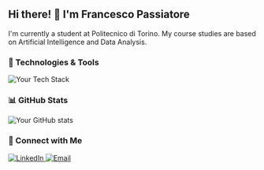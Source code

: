 ## Hi there! 👋 I'm Francesco Passiatore  

I'm currently a student at Politecnico di Torino.
My course studies are based on Artificial Intelligence and Data Analysis. 

### 🚀 Technologies & Tools  
![Your Tech Stack](https://skillicons.dev/icons?i=python,js,react,git,java,rust,ts)  

### 📊 GitHub Stats  
![Your GitHub stats](https://github-readme-stats.vercel.app/api?username=FrancescoPassiatore&show_icons=true&theme=radical)  

### 🔗 Connect with Me  
<p>
  <a href="https://www.linkedin.com/in/francesco-passiatore-a0432a353" target="_blank">
    <img src="https://img.shields.io/badge/-LinkedIn-%230A66C2?style=for-the-badge&logo=linkedin&logoColor=white" alt="LinkedIn"/>
  </a>

  <a href="mailto:frank.passiatore@gmail.com" target="_blank">
    <img src="https://img.shields.io/badge/-Email-%23D44638?style=for-the-badge&logo=gmail&logoColor=white" alt="Email"/>
  </a>
</p>
